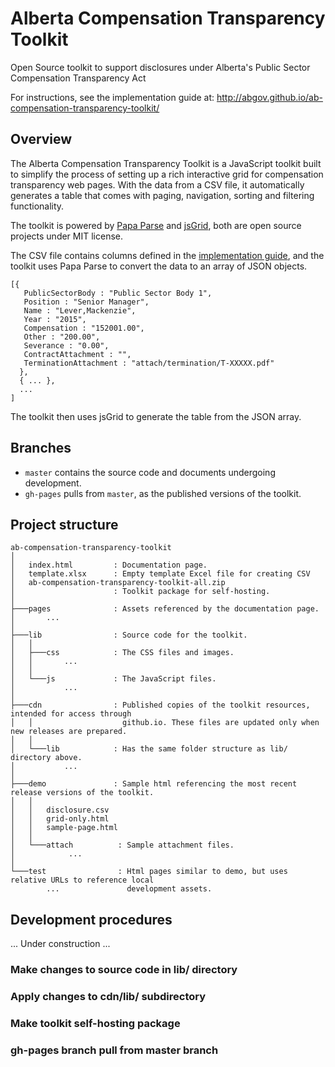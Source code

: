 # Alberta Compensation Transparency Toolkit
Open Source toolkit to support disclosures under Alberta's Public Sector Compensation Transparency Act

For instructions, see the implementation guide at: http://abgov.github.io/ab-compensation-transparency-toolkit/

## Overview

The Alberta Compensation Transparency Toolkit is a JavaScript toolkit built to simplify the process of setting up a rich interactive grid for compensation transparency web pages. With the data from a CSV file, it automatically generates a table that comes with paging, navigation, sorting and filtering functionality.

The toolkit is powered by [Papa Parse](http://papaparse.com/) and [jsGrid](http://js-grid.com/), both are open source projects under MIT license.

The CSV file contains columns defined in the [implementation guide](http://abgov.github.io/ab-compensation-transparency-toolkit/), and the toolkit uses Papa Parse to convert the data to an array of JSON objects.
```
[{
   PublicSectorBody : "Public Sector Body 1",
   Position : "Senior Manager",
   Name : "Lever,Mackenzie",
   Year : "2015",
   Compensation : "152001.00",
   Other : "200.00",
   Severance : "0.00",
   ContractAttachment : "",
   TerminationAttachment : "attach/termination/T-XXXXX.pdf"
  },
  { ... },
  ...
]
```

The toolkit then uses jsGrid to generate the table from the JSON array.

## Branches
- `master` contains the source code and documents undergoing development.
- `gh-pages` pulls from `master`, as the published versions of the toolkit.

## Project structure
```
ab-compensation-transparency-toolkit
│
│   index.html         : Documentation page.
│   template.xlsx      : Empty template Excel file for creating CSV
│   ab-compensation-transparency-toolkit-all.zip
│                      : Toolkit package for self-hosting.
│
├───pages              : Assets referenced by the documentation page.
│       ...
│
├───lib                : Source code for the toolkit.
│   │
│   ├───css            : The CSS files and images.
│   │       ...
│   │
│   └───js             : The JavaScript files.
│           ...
│
├───cdn                : Published copies of the toolkit resources, intended for access through 
│   │                    github.io. These files are updated only when new releases are prepared.
│   │
│   └───lib            : Has the same folder structure as lib/ directory above.
│           ...
│
├───demo               : Sample html referencing the most recent release versions of the toolkit.
│   │
│   │   disclosure.csv
│   │   grid-only.html
│   │   sample-page.html
│   │
│   └───attach          : Sample attachment files.
│            ...
│
└───test                : Html pages similar to demo, but uses relative URLs to reference local 
        ...               development assets.

```

## Development procedures
... Under construction ...
### Make changes to source code in lib/ directory
### Apply changes to cdn/lib/ subdirectory
### Make toolkit self-hosting package
### gh-pages branch pull from master branch

